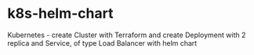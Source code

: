 # k8s-helm-chart
Kubernetes - create Cluster with Terraform and create Deployment with 2 replica and Service, of type Load Balancer with helm chart
